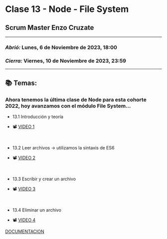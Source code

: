 # Clase 13 - Node - File System
## Scrum Master Enzo Cruzate

---

### *Abrió:* Lunes, 6 de Noviembre de 2023, 18:00
### *Cierra:* Viernes, 10 de Noviembre de 2023, 23:59

---

## 📚 Temas:

### Ahora tenemos la última clase de Node para esta cohorte 2022, hoy avanzamos con el módulo File System...

- 13.1 Introducción y teoría

- 📽 [VIDEO 1](https://drive.google.com/file/d/1XvEv-SdUDwZZzsZ1G-a_mf13XNrAy-4W/view)

<br>

- 13.2 Leer archivos -> utilizamos la sintaxis de ES6

- 📽 [VIDEO 2](https://drive.google.com/file/d/1ixmdHy9PTZj8hXFVzFGEbau5seAKcaCH/view)

<br>

- 13.3 Escribir y crear un archivo

- 📽 [VIDEO 3](https://drive.google.com/file/d/1HVRvxPSPAEEFp-ZMVjnRIZT3pQ3L-1fd/view)

<br>

- 13.4 Eliminar un archivo
  
- 📽 [VIDEO 4](https://drive.google.com/file/d/1eiQpEq7Q7OedaVVaE0dDy8XG3cjjd4en/view)
  
[DOCUMENTACION](https://nodejs.org/docs/latest-v13.x/api/fs.html#fs_fs_readfile_path_options_callback)

<br>
